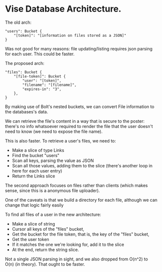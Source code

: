 # Vise Database Architecture.

The old arch:

    "users": Bucket {
        "[token]": "[information on files stored as a JSON]"
    }

Was not good for many reasons: file updating/listing requires json parsing for each user.
This could be faster.

The proposed arch:

    "files": Bucket {
        "[file-token]": Bucket {
            "user": "[token]",
            "filename": "[filename]",
            "expires-in": "3",
        },
    }

By making use of Bolt's nested buckets, we can convert File information to the databases's data.

We can retrieve the file's content in a way that is secure to the poster: there's no info whatsoever required to render the file that the user doesn't need to know (we need to expose the file name).

This is also faster. To retrieve a user's files, we need to:

  * Make a slice of type Links
  * Find the bucket "users"
  * Scan all keys, parsing the value as JSON
  * Scan all those values, adding them to the slice (there's another loop in here for each user entry)
  * Return the Links slice

The second approach focuses on files rather than clients (which makes sense, since this is a anonymous file uploader).

One of the caveats is that we build a directory for each file, although we can change that logic fairly easily

To find all files of a user in the new architecture:

  * Make a slice of string
  * Cursor all keys of the "files" bucket,
  * Get the bucket for the file token, that is, the key of the "files" bucket,
  * Get the user token
  * If it matches the one we're looking for, add it to the slice
  * At the end, return the string slice.

Not a single JSON parsing in sight, and we also dropped from O(n^2) to O(n) (in theory). That ought to be faster.
